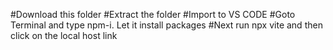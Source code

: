 #Download this folder
#Extract the folder
#Import to VS CODE
#Goto Terminal and type npm-i. Let it install packages
#Next run npx vite and then click on the local host link
